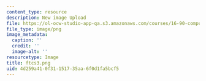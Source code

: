 ```yaml
---
content_type: resource
description: New image Upload
file: https://ol-ocw-studio-app-qa.s3.amazonaws.com/courses/16-90-computational-methods-in-aerospace-engineering-spring-2014/4d259a410f31151735aa6f0d1fa5bcf5_ftcs3.png
file_type: image/png
image_metadata:
  caption: ''
  credit: ''
  image-alt: ''
resourcetype: Image
title: ftcs3.png
uid: 4d259a41-0f31-1517-35aa-6f0d1fa5bcf5
---
```

